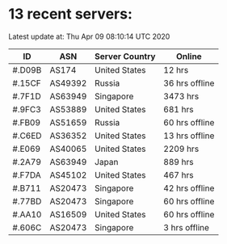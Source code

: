 # 13 recent servers:

Latest update at: Thu Apr 09 08:10:14 UTC 2020

| ID | ASN | Server Country | Online |
| -- | --- | -------------- | ------ |
| #.D09B | AS174 | United States | 12 hrs |
| #.15CF | AS49392 | Russia | 36 hrs offline |
| #.7F1D | AS63949 | Singapore | 3473 hrs |
| #.9FC3 | AS53889 | United States | 681 hrs |
| #.FB09 | AS51659 | Russia | 60 hrs offline |
| #.C6ED | AS36352 | United States | 13 hrs offline |
| #.E069 | AS40065 | United States | 2209 hrs |
| #.2A79 | AS63949 | Japan | 889 hrs |
| #.F7DA | AS45102 | United States | 467 hrs |
| #.B711 | AS20473 | Singapore | 42 hrs offline |
| #.77BD | AS20473 | Singapore | 60 hrs offline |
| #.AA10 | AS16509 | United States | 60 hrs offline |
| #.606C | AS20473 | Singapore | 3 hrs offline |

